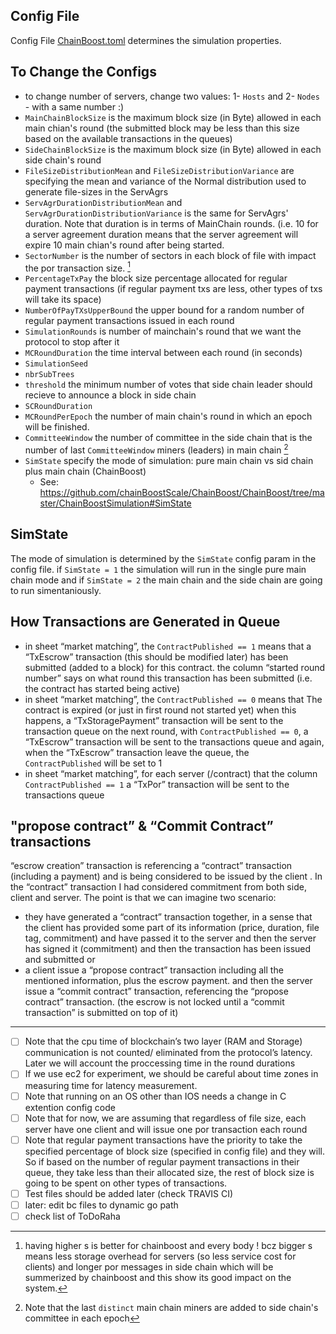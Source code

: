 ## Config File ##

Config File [ChainBoost.toml](https://github.com/chainBstSc/ChainBoost/blob/master/simulation/manage/simulation/ChainBoost.toml) determines the simulation properties.

## To Change the Configs ##
- to change number of servers, change two values: 1- `Hosts` and 2- `Nodes` - with a same number :)
- `MainChainBlockSize` is the maximum block size (in Byte) allowed in each main chian's round (the submitted block may be less than this size based on the available transactions in the queues)
- `SideChainBlockSize` is the maximum block size (in Byte) allowed in each side chain's round
- `FileSizeDistributionMean` and `FileSizeDistributionVariance` are specifying the mean and variance of the Normal distribution used to generate file-sizes in the ServAgrs
- `ServAgrDurationDistributionMean` and `ServAgrDurationDistributionVariance` is the same for ServAgrs' duration. Note that duration is in terms of MainChain rounds. (i.e. 10 for a server agreement duration means that the server agreement will expire 10 main chian's round after being started.
- `SectorNumber` is the number of sectors in each block of file with impact the por transaction size. [^sectorNumber]
- `PercentageTxPay` the block size percentage allocated for regular payment transactions (if regular payment txs are less, other types of txs will take its space)
- `NumberOfPayTXsUpperBound` the upper bound for a random number of regular payment transactions issued in each round
- `SimulationRounds` is number of mainchain's round that we want the protocol to stop after it
- `MCRoundDuration` the time interval between each round (in seconds)
- `SimulationSeed` 
- `nbrSubTrees`
- `threshold` the minimum number of votes that side chain leader should recieve to announce a block in side chain
- `SCRoundDuration`
- `MCRoundPerEpoch` the number of main chain's round in which an epoch will be finished.
- `CommitteeWindow` the number of committee in the side chain that is the number of last `CommitteeWindow` miners (leaders) in main chain [^3]
- `SimState` specify the mode of simulation: pure main chain vs sid chain plus main chain (ChainBoost) 
    -  See: <https://github.com/chainBoostScale/ChainBoost/ChainBoost/tree/master/ChainBoostSimulation#SimState>

## SimState ##
The mode of simulation is determined by the `SimState` config param in the config file. if `SimState = 1` the simulation will run in the single pure main chain mode and if `SimState = 2` the main chain and the side chain are going to run simentaniously.

## How Transactions are Generated in Queue ##

- in sheet “market matching”, the `ContractPublished == 1` means that a “TxEscrow” transaction (this should be modified later) has been submitted (added to a block) for this contract. the column “started round number” says on what round this transaction has been submitted (i.e. the contract has started being active)
- in sheet “market matching”, the `ContractPublished == 0` means that The contract is expired (or just in first round not started yet)
when this happens, a “TxStoragePayment” transaction will be sent to the transaction queue on the next round, with `ContractPublished == 0`, a “TxEscrow” transaction will be sent to the transactions queue and again, when the “TxEscrow” transaction leave the queue, the `ContractPublished` will be set to 1
- in sheet “market matching”, for each server (/contract) that the column `ContractPublished == 1` a “TxPor” transaction will be sent to the transactions queue 

## "propose contract” & “Commit Contract” transactions ##
“escrow creation” transaction is referencing a “contract” transaction (including a payment) and is being considered to be issued by the client .
In the “contract” transaction I had considered commitment from both side, client and server.
The point is that we can imagine two scenario:
- they have generated a “contract” transaction together, in a sense that the client has provided some part of its information (price, duration, file tag, commitment) and have passed it to the server and then the server has signed it (commitment) and then the transaction has been issued and submitted or
- a client issue a “propose contract” transaction including all the mentioned information, plus the escrow payment. and then the server issue a “commit contract” transaction, referencing the “propose contract” transaction. (the escrow is not locked until a “commit transaction” is submitted on top of it)


-------------
- [ ] Note that the cpu time of blockchain’s two layer (RAM and Storage) communication is not counted/ eliminated from the protocol’s latency. Later we will account the proccessing time in the round durations
- [ ] If we use ec2 for experiment, we should be careful about time zones in measuring time for latency measurement.
- [ ] Note that running on an OS other than IOS needs a change in C extention config code
- [ ] Note that for now, we are assuming that regardless of file size, each server have one client and will issue one por transaction each round
- [ ] Note that regular payment transactions have the priority to take the specified percentage of block size (specified in config file) and they will. So if based on the number of regular payment transactions in their queue, they take less than their allocated size, the rest of block size is going to be spent on other types of transactions.
- [ ] Test files should be added later (check TRAVIS CI)
- [ ] later: edit bc files to dynamic go path 
- [ ] check list of ToDoRaha

<!--FootNote-->
[^1]: these sheets are updated each round so, after running the simulation, we can track the blockchain's progress while running. try opening the file and closing if you are using microsoft or just refreshing the file if you are opening it in visual studio code IDE.
[^3]: Note that the last `distinct` main chain miners are added to side chain's committee in each epoch
[^sectorNumber]: having higher s is better for chainboost and every body ! bcz bigger s means less storage overhead for servers (so less service cost for clients) and longer por messages in side chain which will be summerized by chainboost and this show its good impact on the system.
<!--FootNote-->